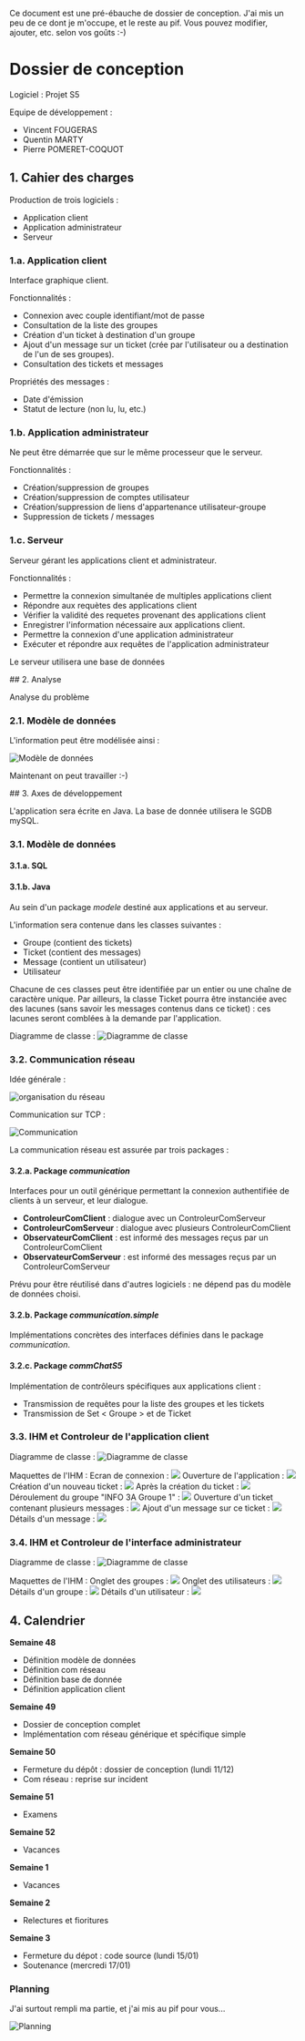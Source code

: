 Ce document est une pré-ébauche de dossier de conception. J'ai mis un peu de ce dont je m'occupe, et le reste au pif. Vous pouvez modifier, ajouter, etc. selon vos goûts :-)



# Dossier de conception

Logiciel : Projet S5

Equipe de développement :

 - Vincent FOUGERAS
 - Quentin MARTY
 - Pierre POMERET-COQUOT






## 1. Cahier des charges

Production de trois logiciels :

 - Application client
 - Application administrateur
 - Serveur


### 1.a. Application client

Interface graphique client.

Fonctionnalités :

 - Connexion avec couple identifiant/mot de passe
 - Consultation de la liste des groupes
 - Création d'un ticket à destination d'un groupe
 - Ajout d'un message sur un ticket (crée par l'utilisateur ou a destination de l'un de ses groupes).
 - Consultation des tickets et messages

Propriétés des messages : 

 - Date d'émission
 - Statut de lecture (non lu, lu, etc.)


### 1.b. Application administrateur

Ne peut être démarrée que sur le même processeur que le serveur.

Fonctionnalités :

 - Création/suppression de groupes
 - Création/suppression de comptes utilisateur
 - Création/suppression de liens d'appartenance utilisateur-groupe
 - Suppression de tickets / messages

### 1.c. Serveur

Serveur gérant les applications client et administrateur.

Fonctionnalités :

 - Permettre la connexion simultanée de multiples applications client
 - Répondre aux requètes des applications client
 - Vérifier la validité des requetes provenant des applications client
 - Enregistrer l'information nécessaire aux applications client.
 - Permettre la connexion d'une application administrateur
 - Exécuter et répondre aux requêtes de l'application administrateur

Le serveur utilisera une base de données





## 2. Analyse

Analyse du problème

### 2.1. Modèle de données

L'information peut être modélisée ainsi :

![Modèle de données](modele_de_donnees.svg  "Modèle de données")

Maintenant on peut travailler :-)


## 3. Axes de développement

L'application sera écrite en Java. La base de donnée utilisera le SGDB mySQL.

### 3.1. Modèle de données

#### 3.1.a. SQL

#### 3.1.b. Java

Au sein d'un package *modele* destiné aux applications et au serveur.

L'information sera contenue dans les classes suivantes : 

 - Groupe (contient des tickets)
 - Ticket (contient des messages)
 - Message (contient un utilisateur)
 - Utilisateur

Chacune de ces classes peut être identifiée par un entier ou une chaîne de caractère unique.
Par ailleurs, la classe Ticket pourra être instanciée avec des lacunes (sans savoir les messages contenus dans ce ticket) : ces lacunes seront comblées à la demande par l'application.

Diagramme de classe : 
![Diagramme de classe](class_diagram_modele.png  "Diagramme de classe")

### 3.2. Communication réseau

Idée générale :

![organisation du réseau](reseau/reseau.png  "Organisation du réseau")

Communication sur TCP : 

![Communication](reseau/com_reseau.png  "Communication")


La communication réseau est assurée par trois packages :

#### 3.2.a. Package *communication*

Interfaces pour un outil générique permettant la connexion authentifiée de clients à un serveur, et leur dialogue. 

 - **ControleurComClient** : dialogue avec un ControleurComServeur
 - **ControleurComServeur** : dialogue avec plusieurs ControleurComClient
 - **ObservateurComClient** : est informé des messages reçus par un ControleurComClient
 - **ObservateurComServeur** : est informé des messages reçus par un ControleurComServeur
 
Prévu pour être réutilisé dans d'autres logiciels : ne dépend pas du modèle de données choisi.

#### 3.2.b. Package *communication.simple*

Implémentations concrètes des interfaces définies dans le package *communication*.

#### 3.2.c. Package *commChatS5*

Implémentation de contrôleurs spécifiques aux applications client :

 - Transmission de requêtes pour la liste des groupes et les tickets
 - Transmission de Set < Groupe >  et de Ticket


### 3.3. IHM et Controleur de l'application client

Diagramme de classe :
![Diagramme de classe](class_diagram_vue.png  "Diagramme de classe")

Maquettes de l'IHM :
Ecran de connexion :
![](connexion.png)
Ouverture de l'application :
![](opening_screen.png)
Création d'un nouveau ticket :
![](new_ticket.png)
Après la création du ticket :
![](ticket_added.png)
Déroulement du groupe "INFO 3A Groupe 1" :
![](tickets_groupe.png)
Ouverture d'un ticket contenant plusieurs messages :
![](conversation_groupe.png)
Ajout d'un message sur ce ticket :
![](conversation_groupe_new.png)
Détails d'un message :
![](liste_lus.png)

### 3.4. IHM et Controleur de l'interface administrateur

Diagramme de classe :
![Diagramme de classe](class_diagram_admin.png  "Diagramme de classe")

Maquettes de l'IHM :
Onglet des groupes :
![](liste_groupes.png)
Onglet des utilisateurs :
![](liste_users.png)
Détails d'un groupe :
![](infos_groupe.png)
Détails d'un utilisateur :
![](infos_user.png)

## 4. Calendrier

**Semaine 48**

 - Définition modèle de données
 - Définition com réseau
 - Définition base de donnée
 - Définition application client

**Semaine 49**

 - Dossier de conception complet
 - Implémentation com réseau générique et spécifique simple

**Semaine 50**

 - Fermeture du dépôt : dossier de conception (lundi 11/12)
 - Com réseau : reprise sur incident

**Semaine 51**

 - Examens

**Semaine 52**

 - Vacances

**Semaine 1**

 - Vacances

**Semaine 2**

 - Relectures et fioritures

**Semaine 3**

 - Fermeture du dépot : code source (lundi 15/01)
 - Soutenance (mercredi 17/01)


### Planning

J'ai surtout rempli ma partie, et j'ai mis au pif pour vous...

![Planning](planning.png  "Planning")

